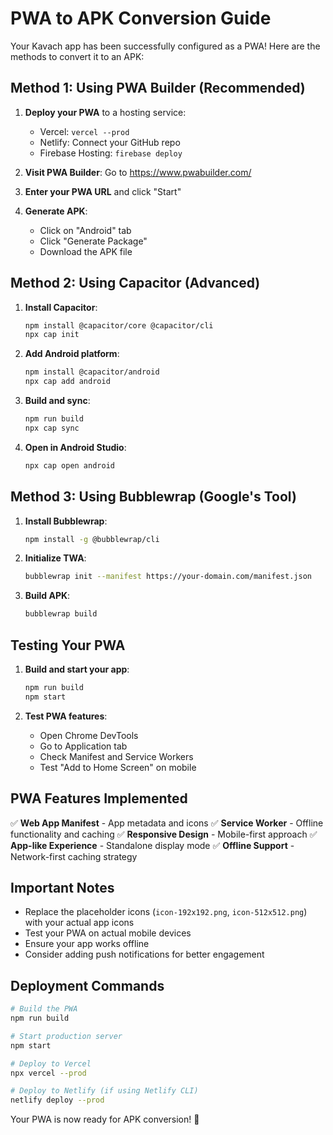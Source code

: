 # PWA to APK Conversion Guide

Your Kavach app has been successfully configured as a PWA! Here are the methods to convert it to an APK:

## Method 1: Using PWA Builder (Recommended)

1. **Deploy your PWA** to a hosting service:
   - Vercel: `vercel --prod`
   - Netlify: Connect your GitHub repo
   - Firebase Hosting: `firebase deploy`

2. **Visit PWA Builder**: Go to https://www.pwabuilder.com/

3. **Enter your PWA URL** and click "Start"

4. **Generate APK**:
   - Click on "Android" tab
   - Click "Generate Package"
   - Download the APK file

## Method 2: Using Capacitor (Advanced)

1. **Install Capacitor**:
   ```bash
   npm install @capacitor/core @capacitor/cli
   npx cap init
   ```

2. **Add Android platform**:
   ```bash
   npm install @capacitor/android
   npx cap add android
   ```

3. **Build and sync**:
   ```bash
   npm run build
   npx cap sync
   ```

4. **Open in Android Studio**:
   ```bash
   npx cap open android
   ```

## Method 3: Using Bubblewrap (Google's Tool)

1. **Install Bubblewrap**:
   ```bash
   npm install -g @bubblewrap/cli
   ```

2. **Initialize TWA**:
   ```bash
   bubblewrap init --manifest https://your-domain.com/manifest.json
   ```

3. **Build APK**:
   ```bash
   bubblewrap build
   ```

## Testing Your PWA

1. **Build and start your app**:
   ```bash
   npm run build
   npm start
   ```

2. **Test PWA features**:
   - Open Chrome DevTools
   - Go to Application tab
   - Check Manifest and Service Workers
   - Test "Add to Home Screen" on mobile

## PWA Features Implemented

✅ **Web App Manifest** - App metadata and icons
✅ **Service Worker** - Offline functionality and caching
✅ **Responsive Design** - Mobile-first approach
✅ **App-like Experience** - Standalone display mode
✅ **Offline Support** - Network-first caching strategy

## Important Notes

- Replace the placeholder icons (`icon-192x192.png`, `icon-512x512.png`) with your actual app icons
- Test your PWA on actual mobile devices
- Ensure your app works offline
- Consider adding push notifications for better engagement

## Deployment Commands

```bash
# Build the PWA
npm run build

# Start production server
npm start

# Deploy to Vercel
npx vercel --prod

# Deploy to Netlify (if using Netlify CLI)
netlify deploy --prod
```

Your PWA is now ready for APK conversion! 🚀
